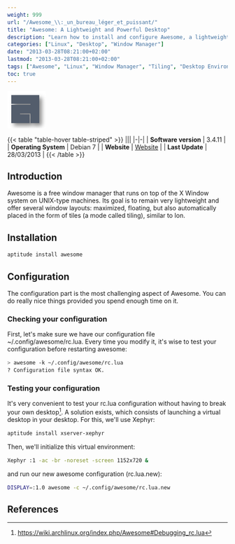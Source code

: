 ```yaml
---
weight: 999
url: "/Awesome_\\:_un_bureau_léger_et_puissant/"
title: "Awesome: A Lightweight and Powerful Desktop"
description: "Learn how to install and configure Awesome, a lightweight and powerful tiling window manager for Linux."
categories: ["Linux", "Desktop", "Window Manager"]
date: "2013-03-28T08:21:00+02:00"
lastmod: "2013-03-28T08:21:00+02:00"
tags: ["Awesome", "Linux", "Window Manager", "Tiling", "Desktop Environment"]
toc: true
---
```


![Awesome](/images/awesome_logo.png)

{{< table "table-hover table-striped" >}}
|||
|-|-|
| **Software version** | 3.4.11 |
| **Operating System** | Debian 7 |
| **Website** | [Website](https://awesome.naquadah.org) |
| **Last Update** | 28/03/2013 |
{{< /table >}}

## Introduction

Awesome is a free window manager that runs on top of the X Window system on UNIX-type machines. Its goal is to remain very lightweight and offer several window layouts: maximized, floating, but also automatically placed in the form of tiles (a mode called tiling), similar to Ion.

## Installation

```bash
aptitude install awesome
```

## Configuration

The configuration part is the most challenging aspect of Awesome. You can do really nice things provided you spend enough time on it.

### Checking your configuration

First, let's make sure we have our configuration file ~/.config/awesome/rc.lua. Every time you modify it, it's wise to test your configuration before restarting awesome:

```bash
> awesome -k ~/.config/awesome/rc.lua
? Configuration file syntax OK.
```

### Testing your configuration

It's very convenient to test your rc.lua configuration without having to break your own desktop[^1]. A solution exists, which consists of launching a virtual desktop in your desktop. For this, we'll use Xephyr:

```bash
aptitude install xserver-xephyr
```

Then, we'll initialize this virtual environment:

```bash
Xephyr :1 -ac -br -noreset -screen 1152x720 &
```

and run our new awesome configuration (rc.lua.new):

```bash
DISPLAY=:1.0 awesome -c ~/.config/awesome/rc.lua.new
```

## References

[^1]: https://wiki.archlinux.org/index.php/Awesome#Debugging_rc.lua
